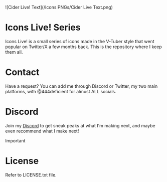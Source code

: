 ![Cider Live! Text](/Icons PNGs/Cider Live Text.png)

# Icons Live! Series
Icons Live! is a small series of icons made in the V-Tuber style that went popular on Twitter/X a few months back. This is the repository where I keep them all.

# Contact
Have a request? You can add me through Discord or Twitter, my two main platforms, with @444deficient for almost ALL socials.

# Discord
Join my [Discord](https://discord.com/invite/989x8YPSm5) to get sneak peaks at what I'm making next, and maybe even recommend what I make next!

> [!IMPORTANT]
> # License
> Refer to LICENSE.txt file.
